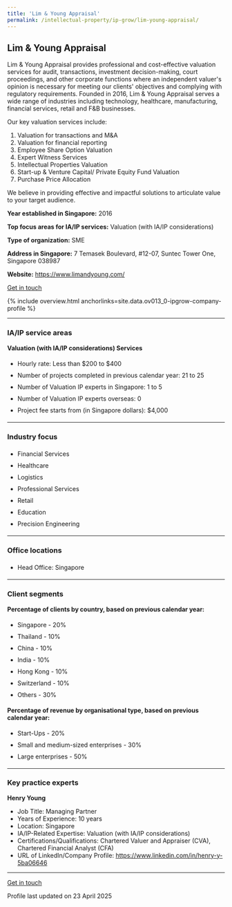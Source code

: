 ```yaml
---
title: 'Lim & Young Appraisal'
permalink: /intellectual-property/ip-grow/lim-young-appraisal/
---
```


## Lim & Young Appraisal

Lim & Young Appraisal provides professional and cost-effective valuation services for audit, transactions, investment decision-making, court proceedings, and other corporate functions where an independent valuer's opinion is necessary for meeting our clients' objectives and complying with regulatory requirements. Founded in 2016, Lim & Young Appraisal serves a wide range of industries including technology, healthcare, manufacturing, financial services, retail and F&B businesses.

Our key valuation services include:
1. Valuation for transactions and M&A
2. Valuation for financial reporting
3. Employee Share Option Valuation
4. Expert Witness Services
5. Intellectual Properties Valuation
6. Start-up & Venture Capital/ Private Equity Fund Valuation
7. Purchase Price Allocation

We believe in providing effective and impactful solutions to articulate value to your target audience.

<b>Year established in Singapore:</b> 2016

<b>Top focus areas for IA/IP services:</b> Valuation (with IA/IP considerations)

<b>Type of organization:</b> SME

<b>Address in Singapore:</b> 7 Temasek Boulevard, #12-07, Suntec Tower One, Singapore 038987

<b>Website:</b> <a href='https://www.limandyoung.com/'>https://www.limandyoung.com/</a>

<a class='btn' href='https://form.gov.sg/67d2484045eb4baf25695434' target='_blank' rel='noopener'>Get in touch</a>

{% include overview.html anchorlinks=site.data.ov013_0-ipgrow-company-profile %}

---
<a name='ip-related-service-areas'></a>
### IA/IP service areas

**Valuation (with IA/IP considerations) Services**

<ul>
<li style='line-height: 27px; margin: 0px 0px !important'>Hourly rate:  Less than $200 to $400</li>
<li style='line-height: 27px; margin: 0px 0px !important'>Number of projects completed in previous calendar year: 21 to 25</li>
<li style='line-height: 27px; margin: 0px 0px !important'>Number of Valuation IP experts in Singapore: 1 to 5</li>
<li style='line-height: 27px; margin: 0px 0px !important'>Number of Valuation IP experts overseas: 0</li>
<li style='line-height: 27px; margin: 0px 0px !important'>Project fee starts from (in Singapore dollars):  $4,000</li>
</ul>

---
<a name='industry-focus'></a>
### Industry focus

<ul><li style='line-height: 27px; margin: 0px 0px !important'> Financial Services</li><li style='line-height: 27px; margin: 0px 0px !important'>Healthcare</li><li style='line-height: 27px; margin: 0px 0px !important'>Logistics</li><li style='line-height: 27px; margin: 0px 0px !important'>Professional Services</li><li style='line-height: 27px; margin: 0px 0px !important'>Retail</li><li style='line-height: 27px; margin: 0px 0px !important'>Education</li><li style='line-height: 27px; margin: 0px 0px !important'>Precision Engineering</li></ul>

---
<a name='office-locations'></a>
### Office locations

<ul><li style='line-height: 27px; margin: 0px 0px !important'> Head Office: Singapore</li></ul>

---
<a name='client-segments'></a>
### Client segments

**Percentage of clients by country, based on previous calendar year:**

<ul><li style='line-height: 27px; margin: 0px 0px !important'> Singapore - 20%</li><li style='line-height: 27px; margin: 0px 0px !important'>Thailand - 10%</li><li style='line-height: 27px; margin: 0px 0px !important'>China - 10%</li><li style='line-height: 27px; margin: 0px 0px !important'>India - 10%</li><li style='line-height: 27px; margin: 0px 0px !important'>Hong Kong - 10%</li><li style='line-height: 27px; margin: 0px 0px !important'>Switzerland - 10%</li><li style='line-height: 27px; margin: 0px 0px !important'>Others - 30%</li></ul>

**Percentage of revenue by organisational type, based on previous calendar year:**

<ul><li style='line-height: 27px; margin: 0px 0px !important'> Start-Ups - 20%</li><li style='line-height: 27px; margin: 0px 0px !important'>Small and medium-sized enterprises - 30%</li><li style='line-height: 27px; margin: 0px 0px !important'>Large enterprises - 50%</li></ul>

---
<a name='key-practice-experts'></a>
### Key practice experts

**Henry Young**

- Job Title: Managing Partner
- Years of Experience: 10 years
- Location: Singapore
- IA/IP-Related Expertise: Valuation (with IA/IP considerations)
- Certifications/Qualifications: Chartered Valuer and Appraiser (CVA), Chartered Financial Analyst (CFA)
- URL of LinkedIn/Company Profile: <a href="https://www.linkedin.com/in/henry-y-5ba06646" target="_blank" rel="noopener">https://www.linkedin.com/in/henry-y-5ba06646</a>


---
<p>
<a class='btn' href='https://form.gov.sg/67d2484045eb4baf25695434' target='_blank' rel='noopener'>Get in touch</a>
</p>
Profile last updated on 23 April 2025
